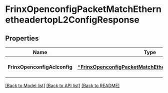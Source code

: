 # FrinxOpenconfigPacketMatchEthernetheadertopL2ConfigResponse

## Properties
Name | Type | Description | Notes
------------ | ------------- | ------------- | -------------
**FrinxOpenconfigAclconfig** | [***FrinxOpenconfigPacketMatchEthernetheadertopL2Config**](frinx.openconfig.packet.match.ethernetheadertop.l2.Config.md) |  | [optional] [default to null]

[[Back to Model list]](../README.md#documentation-for-models) [[Back to API list]](../README.md#documentation-for-api-endpoints) [[Back to README]](../README.md)


